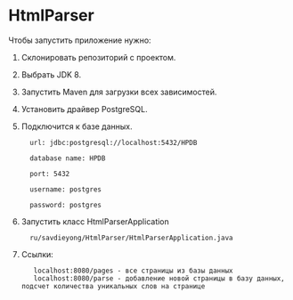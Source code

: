 # HtmlParser
Чтобы запустить приложение нужно:
1. Склонировать репозиторий с проектом.
2. Выбрать JDK 8.
3. Запустить Maven для загрузки всех зависимостей.
4. Установить драйвер PostgreSQL.
5. Подключится к базе данных.

         url: jdbc:postgresql://localhost:5432/HPDB
        
         database name: HPDB
     
         port: 5432
     
         username: postgres
    
         password: postgres
         
6. Запустить класс HtmlParserApplication

         ru/savdieyong/HtmlParser/HtmlParserApplication.java
         
7. Ссылки: 
          
          localhost:8080/pages - все страницы из базы данных
          localhost:8080/parse - добавление новой страницы в базу данных, подсчет количества уникальных слов на странице
